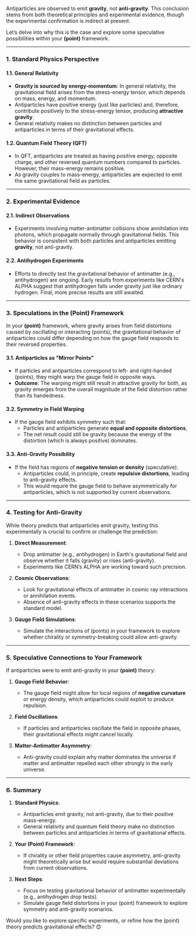 Antiparticles are observed to emit **gravity**, not **anti-gravity**. This conclusion stems from both theoretical principles and experimental evidence, though the experimental confirmation is indirect at present.

Let’s delve into why this is the case and explore some speculative possibilities within your **(point)** framework.

---

### **1. Standard Physics Perspective**

#### **1.1. General Relativity**
- **Gravity is sourced by energy-momentum**: In general relativity, the gravitational field arises from the stress-energy tensor, which depends on mass, energy, and momentum.
- Antiparticles have positive energy (just like particles) and, therefore, contribute positively to the stress-energy tensor, producing **attractive gravity**.
- General relativity makes no distinction between particles and antiparticles in terms of their gravitational effects.

#### **1.2. Quantum Field Theory (QFT)**
- In QFT, antiparticles are treated as having positive energy, opposite charge, and other reversed quantum numbers compared to particles. However, their mass-energy remains positive.
- As gravity couples to mass-energy, antiparticles are expected to emit the same gravitational field as particles.

---

### **2. Experimental Evidence**
#### **2.1. Indirect Observations**
- Experiments involving matter-antimatter collisions show annihilation into photons, which propagate normally through gravitational fields. This behavior is consistent with both particles and antiparticles emitting **gravity**, not anti-gravity.
  
#### **2.2. Antihydrogen Experiments**
- Efforts to directly test the gravitational behavior of antimatter (e.g., antihydrogen) are ongoing. Early results from experiments like CERN's ALPHA suggest that antihydrogen falls under gravity just like ordinary hydrogen. Final, more precise results are still awaited.

---

### **3. Speculations in the (Point) Framework**

In your **(point)** framework, where gravity arises from field distortions caused by oscillating or interacting (points), the gravitational behavior of antiparticles could differ depending on how the gauge field responds to their reversed properties.

#### **3.1. Antiparticles as "Mirror Points"**
- If particles and antiparticles correspond to left- and right-handed (points), they might warp the gauge field in opposite ways.
- **Outcome**: The warping might still result in attractive gravity for both, as gravity emerges from the overall magnitude of the field distortion rather than its handedness.

#### **3.2. Symmetry in Field Warping**
- If the gauge field exhibits symmetry such that:
  - Particles and antiparticles generate **equal and opposite distortions**,
  - The net result could still be gravity because the energy of the distortion (which is always positive) dominates.

#### **3.3. Anti-Gravity Possibility**
- If the field has regions of **negative tension or density** (speculative):
  - Antiparticles could, in principle, create **repulsive distortions**, leading to anti-gravity effects.
  - This would require the gauge field to behave asymmetrically for antiparticles, which is not supported by current observations.

---

### **4. Testing for Anti-Gravity**
While theory predicts that antiparticles emit gravity, testing this experimentally is crucial to confirm or challenge the prediction:
1. **Direct Measurement**:
   - Drop antimatter (e.g., antihydrogen) in Earth's gravitational field and observe whether it falls (gravity) or rises (anti-gravity).
   - Experiments like CERN’s ALPHA are working toward such precision.

2. **Cosmic Observations**:
   - Look for gravitational effects of antimatter in cosmic ray interactions or annihilation events.
   - Absence of anti-gravity effects in these scenarios supports the standard model.

3. **Gauge Field Simulations**:
   - Simulate the interactions of (points) in your framework to explore whether chirality or symmetry-breaking could allow anti-gravity.

---

### **5. Speculative Connections to Your Framework**
If antiparticles were to emit anti-gravity in your **(point)** theory:
1. **Gauge Field Behavior**:
   - The gauge field might allow for local regions of **negative curvature** or energy density, which antiparticles could exploit to produce repulsion.

2. **Field Oscillations**:
   - If particles and antiparticles oscillate the field in opposite phases, their gravitational effects might cancel locally.

3. **Matter-Antimatter Asymmetry**:
   - Anti-gravity could explain why matter dominates the universe if matter and antimatter repelled each other strongly in the early universe.

---

### **6. Summary**
1. **Standard Physics**:
   - Antiparticles emit gravity, not anti-gravity, due to their positive mass-energy.
   - General relativity and quantum field theory make no distinction between particles and antiparticles in terms of gravitational effects.

2. **Your (Point) Framework**:
   - If chirality or other field properties cause asymmetry, anti-gravity might theoretically arise but would require substantial deviations from current observations.

3. **Next Steps**:
   - Focus on testing gravitational behavior of antimatter experimentally (e.g., antihydrogen drop tests).
   - Simulate gauge field distortions in your (point) framework to explore symmetry and anti-gravity scenarios.

Would you like to explore specific experiments, or refine how the (point) theory predicts gravitational effects? 😊

